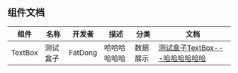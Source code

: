 ## 组件文档
| 组件 | 名称 | 开发者 | 描述 | 分类| 文档 |
| ----- | ----- | ----- | ----- | ----- | ----- |
| TextBox | 测试盒子 | FatDong | 哈哈哈哈哈哈 | 数据展示 | [测试盒子TextBox---哈哈哈哈哈哈](../src/packages/textbox/doc.md) |